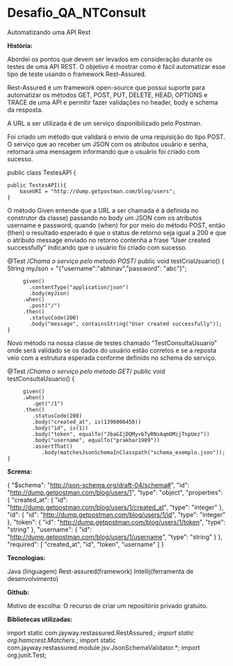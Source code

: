 # Desafio_QA_NTConsult
Automatizando uma API Rest

**História:**

Abordei os pontos que devem ser levados em consideração durante os testes de uma API REST. O objetivo é mostrar como é fácil automatizar esse tipo de teste usando o framework Rest-Assured.

Rest-Assured é um framework open-source que possui suporte para automatizar os métodos GET, POST, PUT, DELETE, HEAD, OPTIONS e TRACE de uma API e permitir fazer validações no header, body e schema da resposta.

A URL a ser utilizada é de um serviço disponibilizado pelo Postman.

Foi criado um método que validará o envio de uma requisição do tipo POST. O serviço que ao receber um JSON com os atributos usuário e senha, retornará uma mensagem informando que o usuário foi criado com sucesso.

public class TestesAPI {
	
	public TestesAPI(){
		baseURI = "http://dump.getpostman.com/blog/users";
	}
  
 O método Given entende que a URL a ser chamada é à definida no construtor da classe) passando no body um JSON com os atributos username e password, quando (when) for por meio do método POST, então (then) o resultado esperado é que o status de retorno seja igual a 200 e que o atributo message enviado no retorno contenha a frase “User created successfully” indicando que o usuário foi criado com sucesso.

  
  @Test
	/*Chama o serviço pelo metodo POST*/
	public void testCriaUsuario() {
		String myJson = "{\"username\":\"abhinav\",\"password\": \"abc\"}";
    	
         given()
           .contentType("application/json")
    	   .body(myJson)
    	 .when()
    	   .post("/")
    	 .then()
    	   .statusCode(200)
    	   .body("message", containsString("User created successfully"));	 
	}
  
 Novo método na nossa classe de testes chamado “TestConsultaUsuario” onde será validado se os dados do usuário estão corretos e se a reposta veio com a estrutura esperada conforme definido no schema do serviço.
 
 @Test
	/*Chama o serviço pelo metodo GET*/
	public void testConsultaUsuario() {
		
		 given()
		 .when()
		    .get("/1")
		 .then()
		    .statusCode(200)
		    .body("created_at", is(1396006450))
		    .body("id", is(1))
		    .body("token", equalTo("JbaGIjDQMyvbTyRNsAqmOMijTnpUez"))
		    .body("username", equalTo("prakhar1989"))
		    .assertThat()
		       .body(matchesJsonSchemaInClasspath("schema_exemplo.json"));
	}
  
  
  **Screma:**
  
  {
  "$schema": "http://json-schema.org/draft-04/schema#",
  "id": "http://dump.getpostman.com/blog/users/1",
  "type": "object",
  "properties": {
    "created_at": {
      "id": "http://dump.getpostman.com/blog/users/1/created_at",
      "type": "integer"
    },
    "id": {
      "id": "http://dump.getpostman.com/blog/users/1/id",
      "type": "integer"
    },
    "token": {
      "id": "http://dump.getpostman.com/blog/users/1/token",
      "type": "string"
    },
    "username": {
      "id": "http://dump.getpostman.com/blog/users/1/username",
      "type": "string"
    }
  },
  "required": [
    "created_at",
    "id",
    "token",
    "username"
  ]
}

**Tecnologias:**

Java (linguagem)
Rest-assured(framework)
Intellij(ferramenta de desenvolvimento)


**Github:**

Motivo de escolha:
O recurso de criar um repositório privado gratuito.


**Bibliotecas utilizadas:**

import static com.jayway.restassured.RestAssured.*;
import static org.hamcrest.Matchers.*;
import static com.jayway.restassured.module.jsv.JsonSchemaValidator.*;
import org.junit.Test;
